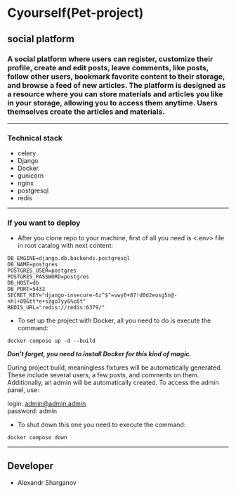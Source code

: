 # Cyourself(Pet-project)

## social platform

### A social platform where users can register, customize their profile, create and edit posts, leave comments, like posts, follow other users, bookmark favorite content to their storage, and browse a feed of new articles. The platform is designed as a resource where you can store materials and articles you like in your storage, allowing you to access them anytime. Users themselves create the articles and materials.
---
### Technical stack

- celery
- Django
- Docker
- gunicorn
- nginx
- postgresql
- redis
---
### If you want to deploy

- After you clone repo to your machine, first of all you need is <.env> file in root catalog with next content:
```
DB_ENGINE=django.db.backends.postgresql
DB_NAME=postgres
POSTGRES_USER=postgres
POSTGRES_PASSWORD=postgres
DB_HOST=db
DB_PORT=5432
SECRET_KEY="django-insecure-6z^$^=vwy0+87!d0d2eosg5n@-nhl+09&tt*e+szgo7yy&%c6t"
REDIS_URL="redis://redis:6379/"
```

- To set up the project with Docker, all you need to do is execute the command:
```
docker compose up -d --build
```

_**Don't forget, you need to install Docker for this kind of magic.**_

During project build, meaningless fixtures will be automatically generated. These include several users, a few posts, and comments on them. Additionally, an admin will be automatically created. To access the admin panel, use:  

login: admin@admin.admin  
password: admin

- To shut down this one you need to execute the command:

```
docker compose down
```
---

## Developer
- Alexandr Sharganov

